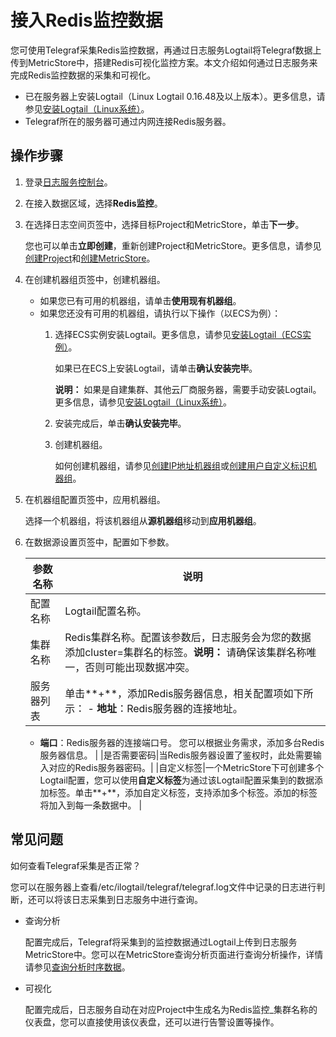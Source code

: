 # 接入Redis监控数据

您可使用Telegraf采集Redis监控数据，再通过日志服务Logtail将Telegraf数据上传到MetricStore中，搭建Redis可视化监控方案。本文介绍如何通过日志服务来完成Redis监控数据的采集和可视化。

-   已在服务器上安装Logtail（Linux Logtail 0.16.48及以上版本）。更多信息，请参见[安装Logtail（Linux系统）](/cn.zh-CN/数据采集/Logtail采集/安装/安装Logtail（Linux系统）.md)。
-   Telegraf所在的服务器可通过内网连接Redis服务器。

## 操作步骤

1.  登录[日志服务控制台](https://sls.console.aliyun.com)。

2.  在接入数据区域，选择**Redis监控**。

3.  在选择日志空间页签中，选择目标Project和MetricStore，单击**下一步**。

    您也可以单击**立即创建**，重新创建Project和MetricStore。更多信息，请参见[创建Project](/cn.zh-CN/数据采集/准备工作/管理Project.md)和[创建MetricStore](/cn.zh-CN/时序存储/管理MetricStore.md)。

4.  在创建机器组页签中，创建机器组。

    -   如果您已有可用的机器组，请单击**使用现有机器组**。
    -   如果您还没有可用的机器组，请执行以下操作（以ECS为例）：
        1.  选择ECS实例安装Logtail。更多信息，请参见[安装Logtail（ECS实例）](/cn.zh-CN/数据采集/Logtail采集/安装/安装Logtail（ECS实例）.md)。

            如果已在ECS上安装Logtail，请单击**确认安装完毕**。

            **说明：** 如果是自建集群、其他云厂商服务器，需要手动安装Logtail。更多信息，请参见[安装Logtail（Linux系统）](/cn.zh-CN/数据采集/Logtail采集/安装/安装Logtail（Linux系统）.md#)。

        2.  安装完成后，单击**确认安装完毕**。
        3.  创建机器组。

            如何创建机器组，请参见[创建IP地址机器组](/cn.zh-CN/数据采集/Logtail采集/机器组/创建IP地址机器组.md)或[创建用户自定义标识机器组](/cn.zh-CN/数据采集/Logtail采集/机器组/创建用户自定义标识机器组.md)。

5.  在机器组配置页签中，应用机器组。

    选择一个机器组，将该机器组从**源机器组**移动到**应用机器组**。

6.  在数据源设置页签中，配置如下参数。

    |参数名称|说明|
    |----|--|
    |配置名称|Logtail配置名称。|
    |集群名称|Redis集群名称。配置该参数后，日志服务会为您的数据添加cluster=集群名的标签。**说明：** 请确保该集群名称唯一，否则可能出现数据冲突。 |
    |服务器列表|单击**+**，添加Redis服务器信息，相关配置项如下所示：    -   **地址**：Redis服务器的连接地址。
    -   **端口**：Redis服务器的连接端口号。
您可以根据业务需求，添加多台Redis服务器信息。 |
    |是否需要密码|当Redis服务器设置了鉴权时，此处需要输入对应的Redis服务器密码。|
    |自定义标签|一个MetricStore下可创建多个Logtail配置，您可以使用**自定义标签**为通过该Logtail配置采集到的数据添加标签。单击**+**，添加自定义标签，支持添加多个标签。添加的标签将加入到每一条数据中。 |


## 常见问题

如何查看Telegraf采集是否正常？

您可以在服务器上查看/etc/ilogtail/telegraf/telegraf.log文件中记录的日志进行判断，还可以将该日志采集到日志服务中进行查询。

-   查询分析

    配置完成后，Telegraf将采集到的监控数据通过Logtail上传到日志服务MetricStore中。您可以在MetricStore查询分析页面进行查询分析操作，详情请参见[查询分析时序数据](/cn.zh-CN/时序存储/查询与分析/查询分析时序数据.md)。

-   可视化

    配置完成后，日志服务自动在对应Project中生成名为Redis监控\_集群名称的仪表盘，您可以直接使用该仪表盘，还可以进行告警设置等操作。


